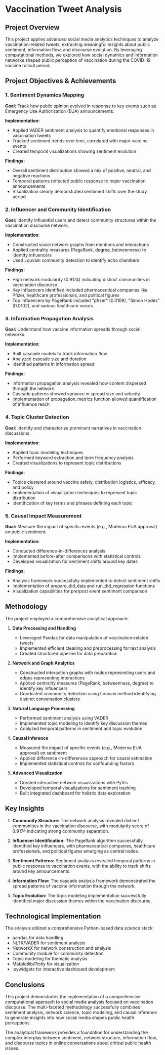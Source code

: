 # Vaccination Tweet Analysis

## Project Overview

This project applies advanced social media analytics techniques to analyze vaccination-related tweets, extracting meaningful insights about public sentiment, information flow, and discourse evolution. By leveraging computational methods, we explored how social dynamics and information networks shaped public perception of vaccination during the COVID-19 vaccine rollout period.

## Project Objectives & Achievements

### 1. Sentiment Dynamics Mapping

**Goal:** Track how public opinion evolved in response to key events such as Emergency Use Authorization (EUA) announcements.

**Implementation:** 
- Applied VADER sentiment analysis to quantify emotional responses in vaccination tweets
- Tracked sentiment trends over time, correlated with major vaccine events
- Created temporal visualizations showing sentiment evolution

**Findings:**
- Overall sentiment distribution showed a mix of positive, neutral, and negative reactions
- Temporal patterns reflected public response to major vaccination announcements
- Visualization clearly demonstrated sentiment shifts over the study period

### 2. Influencer and Community Identification

**Goal:** Identify influential users and detect community structures within the vaccination discourse network.

**Implementation:**
- Constructed social network graphs from mentions and interactions
- Applied centrality measures (PageRank, degree, betweenness) to identify influencers
- Used Louvain community detection to identify echo chambers

**Findings:**
- High network modularity (0.9174) indicating distinct communities in vaccination discourse
- Key influencers identified included pharmaceutical companies like Pfizer, healthcare professionals, and political figures
- Top influencers by PageRank included "pfizer" (0.0109), "Simon Hodes" (0.0102), and various healthcare voices

### 3. Information Propagation Analysis

**Goal:** Understand how vaccine information spreads through social networks.

**Implementation:**
- Built cascade models to track information flow
- Analyzed cascade size and duration
- Identified patterns in information spread

**Findings:**
- Information propagation analysis revealed how content dispersed through the network
- Cascade patterns showed variance in spread size and velocity
- Implementation of propagation_metrics function allowed quantification of influence reach

### 4. Topic Cluster Detection

**Goal:** Identify and characterize prominent narratives in vaccination discussions.

**Implementation:**
- Applied topic modeling techniques
- Performed keyword extraction and term frequency analysis
- Created visualizations to represent topic distributions

**Findings:**
- Topics clustered around vaccine safety, distribution logistics, efficacy, and policy
- Implementation of visualization techniques to represent topic distribution
- Identification of key terms and phrases defining each topic

### 5. Causal Impact Measurement

**Goal:** Measure the impact of specific events (e.g., Moderna EUA approval) on public sentiment.

**Implementation:**
- Conducted difference-in-differences analysis
- Implemented before-after comparisons with statistical controls
- Developed visualization for sentiment shifts around key dates

**Findings:**
- Analysis framework successfully implemented to detect sentiment shifts
- Implementation of prepare_did_data and run_did_regression functions
- Visualization capabilities for pre/post event sentiment comparison

## Methodology

The project employed a comprehensive analytical approach:

1. **Data Processing and Handling**
   - Leveraged Pandas for data manipulation of vaccination-related tweets
   - Implemented efficient cleaning and preprocessing for text analysis
   - Created structured pipeline for data preparation

2. **Network and Graph Analytics**
   - Constructed interaction graphs with nodes representing users and edges representing interactions
   - Applied centrality measures (PageRank, betweenness, degree) to identify key influencers
   - Conducted community detection using Louvain method identifying distinct conversation clusters

3. **Natural Language Processing**
   - Performed sentiment analysis using VADER
   - Implemented topic modeling to identify key discussion themes
   - Analyzed temporal patterns in sentiment and topic evolution

4. **Causal Inference**
   - Measured the impact of specific events (e.g., Moderna EUA approval) on sentiment
   - Applied difference-in-differences approach for causal estimation
   - Implemented statistical controls for confounding factors

5. **Advanced Visualization**
   - Created interactive network visualizations with PyVis
   - Developed temporal visualizations for sentiment tracking
   - Built integrated dashboard for holistic data exploration

## Key Insights

1. **Community Structure:** The network analysis revealed distinct communities in the vaccination discourse, with modularity score of 0.9174 indicating strong community separation.

2. **Influencer Identification:** The PageRank algorithm successfully identified key influencers, with pharmaceutical companies, healthcare professionals, and political figures emerging as central nodes.

3. **Sentiment Patterns:** Sentiment analysis revealed temporal patterns in public response to vaccination events, with the ability to track shifts around key announcements.

4. **Information Flow:** The cascade analysis framework demonstrated the spread patterns of vaccine information through the network.

5. **Topic Evolution:** The topic modeling implementation successfully identified major discussion themes within the vaccination discourse.

## Technological Implementation

The analysis utilized a comprehensive Python-based data science stack:
- pandas for data handling
- NLTK/VADER for sentiment analysis
- NetworkX for network construction and analysis
- Community module for community detection
- Topic modeling for thematic analysis
- Matplotlib/Plotly for visualization
- ipywidgets for interactive dashboard development

## Conclusions

This project demonstrates the implementation of a comprehensive computational approach to social media analysis focused on vaccination discourse. The multi-faceted methodology successfully combines sentiment analysis, network science, topic modeling, and causal inference to generate insights into how social media shapes public health perceptions.

The analytical framework provides a foundation for understanding the complex interplay between sentiment, network structure, information flow, and discourse topics in online conversations about critical public health issues. 